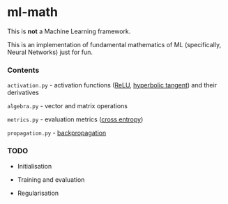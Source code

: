 # ml-math

This is **not** a Machine Learning framework. 

This is an implementation of fundamental mathematics of ML (specifically, Neural Networks) just for fun.

### Contents

`activation.py` - activation functions ([ReLU](https://en.wikipedia.org/wiki/Rectifier_(neural_networks)), [hyperbolic tangent](https://en.wikipedia.org/wiki/Hyperbolic_function)) and their derivatives

`algebra.py` - vector and matrix operations

`metrics.py` - evaluation metrics ([cross entropy](https://en.wikipedia.org/wiki/Cross_entropy))

`propagation.py` - [backpropagation](https://en.wikipedia.org/wiki/Backpropagation) 

### TODO

- Initialisation

- Training and evaluation

- Regularisation
